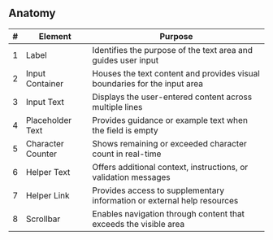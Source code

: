 ## Anatomy

| # | Element | Purpose |
|---|---------|---------|
| 1 | Label | Identifies the purpose of the text area and guides user input |
| 2 | Input Container | Houses the text content and provides visual boundaries for the input area |
| 3 | Input Text | Displays the user-entered content across multiple lines |
| 4 | Placeholder Text | Provides guidance or example text when the field is empty |
| 5 | Character Counter | Shows remaining or exceeded character count in real-time |
| 6 | Helper Text | Offers additional context, instructions, or validation messages |
| 7 | Helper Link | Provides access to supplementary information or external help resources |
| 8 | Scrollbar | Enables navigation through content that exceeds the visible area |
